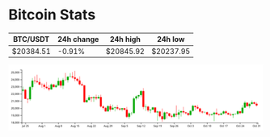 # Bitcoin Stats

BTC/USDT|24h change|24h high|24h low|
|---|---|---|---|
|$20384.51|-0.91%|$20845.92|$20237.95|

<img src="./chart.svg">
